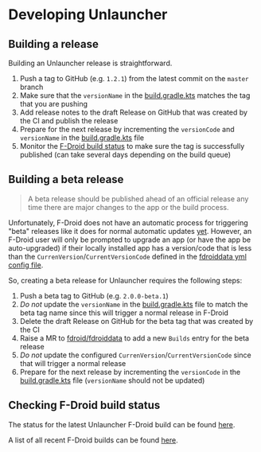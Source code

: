 # Developing Unlauncher

## Building a release

Building an Unlauncher release is straightforward.  

1. Push a tag to GitHub (e.g. `1.2.1`) from the latest commit on the `master` branch
  1. Make sure that the `versionName` in the [build.gradle.kts](./build.gradle.kts) matches the tag that you are pushing
1. Add release notes to the draft Release on GitHub that was created by the CI and publish the release
1. Prepare for the next release by incrementing the `versionCode` and `versionName` in the [build.gradle.kts](./build.gradle.kts) file
1. Monitor the [F-Droid build status](#checking-f-droid-build-status) to make sure the tag is successfully published (can take several days depending on the build queue)

## Building a beta release

> A beta release should be published ahead of an official release any time there are major changes to the app or the build process.

Unfortunately, F-Droid does not have an automatic process for triggering "beta" releases like it does for normal automatic updates [yet](https://gitlab.com/fdroid/fdroidserver/-/issues/161).
However, an F-Droid user will only be prompted to upgrade an app (or have the app be auto-upgraded) if their locally installed app has a version/code that is less than the `CurrenVersion`/`CurrentVersionCode` defined in the [fdroiddata yml config file](https://gitlab.com/fdroid/fdroiddata/-/blob/master/metadata/com.jkuester.unlauncher.yml).

So, creating a beta release for Unlauncher requires the following steps:

1. Push a beta tag to GitHub (e.g. `2.0.0-beta.1`)
  1. _Do not_ update the `versionName` in the [build.gradle.kts](./build.gradle.kts) file to match the beta tag name since this will trigger a normal release in F-Droid
1. Delete the draft Release on GitHub for the beta tag that was created by the CI
1. Raise a MR to [fdroid/fdroiddata](https://gitlab.com/fdroid/fdroiddata) to add a new `Builds` entry for the beta release
  1. _Do not_ update the configured `CurrenVersion`/`CurrentVersionCode` since that will trigger a normal release
1. Prepare for the next release by incrementing the `versionCode` in the [build.gradle.kts](./build.gradle.kts) file (`versionName` should not be updated)

## Checking F-Droid build status

The status for the latest Unlauncher F-Droid build can be found [here](https://f-droid.org/wiki/page/com.jkuester.unlauncher/lastbuild).

A list of all recent F-Droid builds can be found [here](https://f-droid.org/wiki/index.php?title=Special:RecentChanges&days=30&from=&hidebots=0&hideanons=1&hideliu=1&limit=500).
